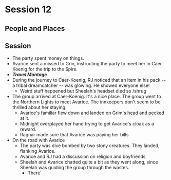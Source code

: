 
# Session 12
## People and Places
## Session
* The party spent money on things.	
* Avarice sent a missed to Grin, instructing the party to meet her in Caer Koenig for the trip to the Spire.
* ***Travel Montage***
* During the journey to Caer-Koenig, RJ noticed that an item in his pack -- a tribal dreamcatcher -- was glowing. He showed everyone else!
	* Weird stuff happened but Sheelah's headset died so /shrug
* The group arrived at Caer-Koenig. It's a nice place. The group went to the Northern Lights to meet Avarice. The innkeepers don't seem to be thrilled about her staying.
	* Avarice's familiar flew down and landed on Grim's head and pecked at it.
	* Midnight overplayed her hand trying to get Avarice's cloak as a reward.
	* Ragnar made sure that Avarice was paying her bills
* On the road with Avarice
	* The party was dive bombed by two stony creatures. They landed, flanking Avarice.
	* Avarice and RJ had a discussion on religion and boyfriends
	* Sheelah and Avarice chatted quite a bit as they went along, since Sheelah was guiding the group through the wastes.
		* There'
<!--stackedit_data:
eyJoaXN0b3J5IjpbMTc0NTA5MTk3NiwtMTAwMzE3NTExOCwtMT
Q1NDk5MjMzNCwtMzI4ODY3ODgwLDE4MzQzMjI3MiwxNDEzOTEw
OTg4LC00Mzk3NjgxMjIsLTgzODA2OTY2NiwxMTY5NDA1Mzc2XX
0=
-->